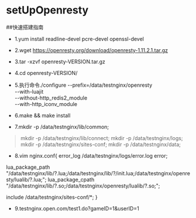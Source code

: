 # setUpOpenresty

##快速搭建指南
- 1.yum install readline-devel pcre-devel openssl-devel
- 2.wget https://openresty.org/download/openresty-1.11.2.1.tar.gz
- 3.tar -xzvf openresty-VERSION.tar.gz
- 4.cd openresty-VERSION/

- 5.执行命令./configure --prefix=/data/testnginx/openresty \
            --with-luajit \
            --without-http_redis2_module \
            --with-http_iconv_module

- 6.make && make install

- 7.mkdir -p /data/testnginx/lib/common;
>mkdir -p /data/testnginx/lib/connect;
>mkdir -p /data/testnginx/logs;
>mkdir -p /data/testnginx/sites-conf;
>mkdir -p /data/testnginx/data;

- 8.vim nginx.conf{
error_log   /data/testnginx/logs/error.log error;


lua_package_path "/data/testnginx/lib/?.lua;/data/testnginx/lib/?/init.lua;/data/testnginx/openresty/lualib/?.lua;";
lua_package_cpath "/data/testnginx/lib/?.so;/data/testnginx/openresty/lualib/?.so;";


include /data/testnginx/sites-conf/*;
}


- 9.testnginx.open.com/test1.do?gameID=1&userID=1